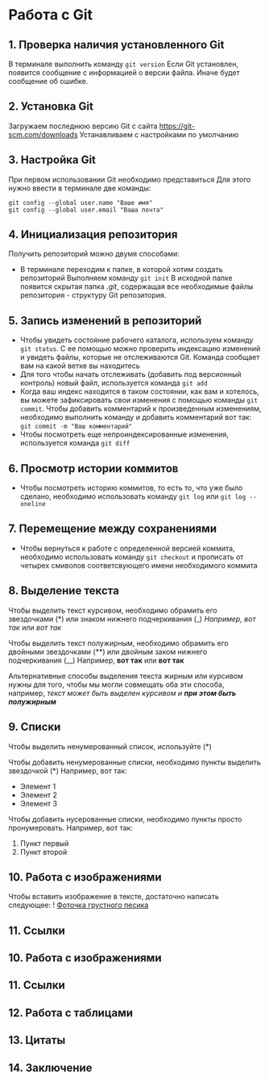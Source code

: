 # Работа с Git
## 1.  Проверка наличия установленного Git
В терминале выполнить команду `git version`
Если Git установлен, появится сообщение с информацией о версии файла. Иначе будет сообщение об ошибке.

## 2. Установка Git
Загружаем последнюю версию Git с сайта https://git-scm.com/downloads
Устанавливаем с настройками по умолчанию

## 3. Настройка Git
При первом использовании Git необходимо представиться
Для этого нужно ввести в терминале две команды:
```
git config --global user.name "Ваше имя"
git config --global user.email "Ваша почта"
```
## 4. Инициализация репозитория
Получить репозиторий можно двумя способами:
* В терминале переходим к папке, в которой хотим создать репозиторий
Выполняем команду `git init`
В исходной папке появится скрытая папка *.git*, содержащая все необходимые файлы репозитория - структуру Git репозитория.

## 5. Запись изменений в репозиторий
* Чтобы увидеть состояние рабочего каталога, используем команду `git status`. С ее помощью можно проверить индексацию изменений и увидеть файлы, которые не отслеживаются Git.  Команда сообщает вам на какой ветке вы находитесь
* Для того чтобы начать отслеживать (добавить под версионный контроль) новый файл, используется команда `git add`
* Когда ваш индекс находится в таком состоянии, как вам и хотелось, вы можете зафиксировать свои изменения с помощью команды `git commit`. Чтобы добавить комментарий к произведенным изменениям, необходимо выполнить команду и добавить комментарий вот так: `git commit -m "Ваш комментарий"`
* Чтобы посмотреть еще непроиндексированные изменения, используется команда `git diff`

## 6. Просмотр истории коммитов
* Чтобы посмотреть историю коммитов, то есть то, что уже было сделано, необходимо использовать команду `git log` или `git log --oneline`

## 7. Перемещение между сохранениями
* Чтобы вернуться к работе с определенной версией коммита, необходимо использовать команду `git checkout` и прописать от четырех смиволов соответсвующего имени необходимого коммита

## 8. Выделение текста

Чтобы выделить текст курсивом, необходимо обрамить его звездочками (*) или знаком нижнего подчеркивания (_) *Например, вот так* или _вот так_

Чтобы выделить текст полужирным, необходимо обрамить его двойными звездочками (**) или двойным заком нижнего подчеркивания (__) Например, **вот так** или __вот так__

Альтернативные способы выделения текста жирным или курсивом нужны для того, чтобы мы могли совмещать оба эти способа, например, _текст может быть выделен курсивом и **при этом быть полужирным**_

## 9. Списки
Чтобы выделить ненумерованный список, используйте (*)

Чтобы добавить ненумерованные списки, необходимо пункты выделить звездочкой (*) Например, вот так:
* Элемент 1
* Элемент 2
* Элемент 3

Чтобы добавить нусерованные списки, необходимо пункты просто пронумеровать. Например, вот так:
1. Пункт первый
2. Пункт второй

## 10. Работа с изображениями

Чтобы вставить изображение в тексте, достаточно написать следующее: ! [Фоточка грустного песика](sadDog.jpg)

## 11. Ссылки

## 10. Работа с изображениями

## 11. Ссылки

## 12. Работа с таблицами

## 13. Цитаты

## 14. Заключение
